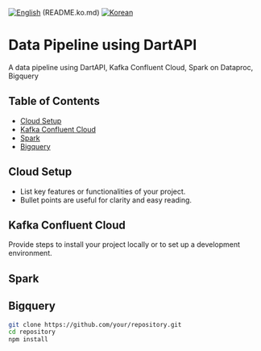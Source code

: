 [![English](https://img.shields.io/badge/README-English-blue?style=for-the-badge)](README.md) (README.ko.md)
[![Korean](https://img.shields.io/badge/README-Korean-red?style=for-the-badge)](README.md)

# Data Pipeline using DartAPI
A data pipeline using DartAPI, Kafka Confluent Cloud, Spark on Dataproc, Bigquery

## Table of Contents
- [Cloud Setup](#cloudsetup)
- [Kafka Confluent Cloud](#kafkaconfluent)
- [Spark](#spark)
- [Bigquery](#bigquery)

## Cloud Setup  <a id="cloudsetup"></a>

- List key features or functionalities of your project.
- Bullet points are useful for clarity and easy reading.

## Kafka Confluent Cloud <a id="kafkaconfluent"></a>

Provide steps to install your project locally or to set up a development environment.

## Spark <a id="spark"></a>

## Bigquery <a id="bigquery"></a>
```bash
git clone https://github.com/your/repository.git
cd repository
npm install
